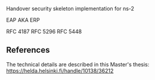 Handover security skeleton implementation for ns-2

EAP AKA ERP

RFC 4187 
RFC 5296
RFC 5448

References
----------

The technical details are described in this Master's thesis:
https://helda.helsinki.fi/handle/10138/36212
